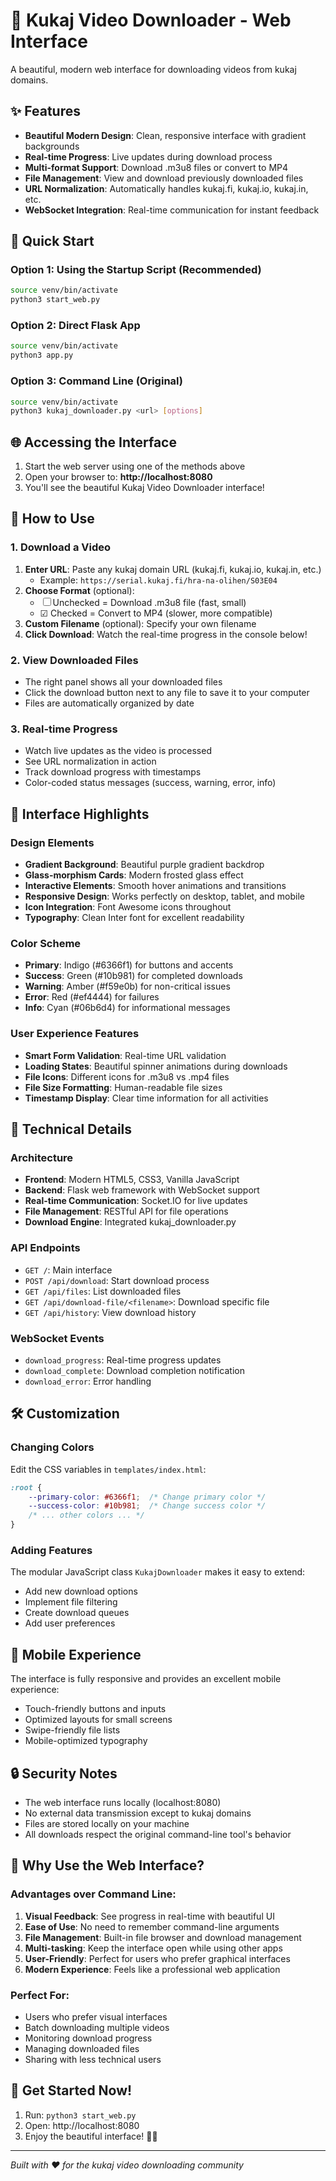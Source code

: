 # 🎨 Kukaj Video Downloader - Web Interface

A beautiful, modern web interface for downloading videos from kukaj domains.

## ✨ Features

- **Beautiful Modern Design**: Clean, responsive interface with gradient backgrounds
- **Real-time Progress**: Live updates during download process
- **Multi-format Support**: Download .m3u8 files or convert to MP4
- **File Management**: View and download previously downloaded files
- **URL Normalization**: Automatically handles kukaj.fi, kukaj.io, kukaj.in, etc.
- **WebSocket Integration**: Real-time communication for instant feedback

## 🚀 Quick Start

### Option 1: Using the Startup Script (Recommended)
```bash
source venv/bin/activate
python3 start_web.py
```

### Option 2: Direct Flask App
```bash
source venv/bin/activate
python3 app.py
```

### Option 3: Command Line (Original)
```bash
source venv/bin/activate
python3 kukaj_downloader.py <url> [options]
```

## 🌐 Accessing the Interface

1. Start the web server using one of the methods above
2. Open your browser to: **http://localhost:8080**
3. You'll see the beautiful Kukaj Video Downloader interface!

## 🎯 How to Use

### 1. Download a Video
1. **Enter URL**: Paste any kukaj domain URL (kukaj.fi, kukaj.io, kukaj.in, etc.)
   - Example: `https://serial.kukaj.fi/hra-na-olihen/S03E04`
2. **Choose Format** (optional):
   - ☐ Unchecked = Download .m3u8 file (fast, small)
   - ☑ Checked = Convert to MP4 (slower, more compatible)
3. **Custom Filename** (optional): Specify your own filename
4. **Click Download**: Watch the real-time progress in the console below!

### 2. View Downloaded Files
- The right panel shows all your downloaded files
- Click the download button next to any file to save it to your computer
- Files are automatically organized by date

### 3. Real-time Progress
- Watch live updates as the video is processed
- See URL normalization in action
- Track download progress with timestamps
- Color-coded status messages (success, warning, error, info)

## 🎨 Interface Highlights

### Design Elements
- **Gradient Background**: Beautiful purple gradient backdrop
- **Glass-morphism Cards**: Modern frosted glass effect
- **Interactive Elements**: Smooth hover animations and transitions
- **Responsive Design**: Works perfectly on desktop, tablet, and mobile
- **Icon Integration**: Font Awesome icons throughout
- **Typography**: Clean Inter font for excellent readability

### Color Scheme
- **Primary**: Indigo (#6366f1) for buttons and accents
- **Success**: Green (#10b981) for completed downloads
- **Warning**: Amber (#f59e0b) for non-critical issues
- **Error**: Red (#ef4444) for failures
- **Info**: Cyan (#06b6d4) for informational messages

### User Experience Features
- **Smart Form Validation**: Real-time URL validation
- **Loading States**: Beautiful spinner animations during downloads
- **File Icons**: Different icons for .m3u8 vs .mp4 files
- **File Size Formatting**: Human-readable file sizes
- **Timestamp Display**: Clear time information for all activities

## 🔧 Technical Details

### Architecture
- **Frontend**: Modern HTML5, CSS3, Vanilla JavaScript
- **Backend**: Flask web framework with WebSocket support
- **Real-time Communication**: Socket.IO for live updates
- **File Management**: RESTful API for file operations
- **Download Engine**: Integrated kukaj_downloader.py

### API Endpoints
- `GET /`: Main interface
- `POST /api/download`: Start download process
- `GET /api/files`: List downloaded files
- `GET /api/download-file/<filename>`: Download specific file
- `GET /api/history`: View download history

### WebSocket Events
- `download_progress`: Real-time progress updates
- `download_complete`: Download completion notification
- `download_error`: Error handling

## 🛠 Customization

### Changing Colors
Edit the CSS variables in `templates/index.html`:
```css
:root {
    --primary-color: #6366f1;  /* Change primary color */
    --success-color: #10b981;  /* Change success color */
    /* ... other colors ... */
}
```

### Adding Features
The modular JavaScript class `KukajDownloader` makes it easy to extend:
- Add new download options
- Implement file filtering
- Create download queues
- Add user preferences

## 📱 Mobile Experience

The interface is fully responsive and provides an excellent mobile experience:
- Touch-friendly buttons and inputs
- Optimized layouts for small screens
- Swipe-friendly file lists
- Mobile-optimized typography

## 🔒 Security Notes

- The web interface runs locally (localhost:8080)
- No external data transmission except to kukaj domains
- Files are stored locally on your machine
- All downloads respect the original command-line tool's behavior

## 🎉 Why Use the Web Interface?

### Advantages over Command Line:
1. **Visual Feedback**: See progress in real-time with beautiful UI
2. **Ease of Use**: No need to remember command-line arguments
3. **File Management**: Built-in file browser and download management
4. **Multi-tasking**: Keep the interface open while using other apps
5. **User-Friendly**: Perfect for users who prefer graphical interfaces
6. **Modern Experience**: Feels like a professional web application

### Perfect For:
- Users who prefer visual interfaces
- Batch downloading multiple videos
- Monitoring download progress
- Managing downloaded files
- Sharing with less technical users

## 🚀 Get Started Now!

1. Run: `python3 start_web.py`
2. Open: http://localhost:8080
3. Enjoy the beautiful interface! 🎨✨

---

*Built with ❤️ for the kukaj video downloading community* 